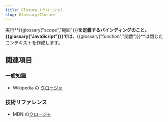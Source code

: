```yaml
---
title: Closure (クロージャ)
slug: Glossary/Closure
---
```


実行**{{glossary("scope","範囲")}}**を定義するバインディングのこと。{{glossary("JavaScript")}}では、**{{glossary("function","関数")}}**は閉じたコンテキストを作成します。

## 関連項目

### 一般知識

- Wikipedia の [クロージャ](https://ja.wikipedia.org/wiki/クロージャ)

### 技術リファレンス

- MDN の[クロージャ](/ja/docs/Web/JavaScript/Closures)
